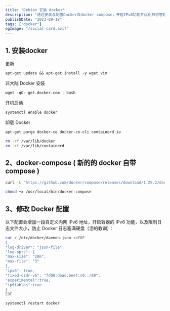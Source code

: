```yaml
---
title: "Debian 安装 docker"
description: "通过安装与配置Docker及docker-compose，开启IPv6功能并优化日志管理，有效提升容器管理效率。"
publishDate: "2023-09-18"
tags: ["docker"]
ogImage: "/social-card.avif"
---
```


<!-- more --> 

## 1. 安装docker

更新

```
apt-get update && apt-get install -y wget vim
```

非大陆 Docker 安装

```
wget -qO- get.docker.com | bash
```

开机启动

```
systemctl enable docker
```

卸载 Docker

```sh
apt-get purge docker-ce docker-ce-cli containerd.io

rm -rf /var/lib/docker
rm -rf /var/lib/containerd
```

## 2、docker-compose ( 新的的 docker 自带 compose )

```sh
curl -L "https://github.com/docker/compose/releases/download/1.29.2/docker-compose-$(uname -s)-$(uname -m)" -o /usr/local/bin/docker-compose

chmod +x /usr/local/bin/docker-compose
```

## 3、修改 Docker 配置

以下配置会增加一段自定义内网 IPv6 地址，开启容器的 IPv6 功能，以及限制日志文件大小，防止 Docker 日志塞满硬盘（泪的教训）：

```sh
cat > /etc/docker/daemon.json <<EOF
{
"log-driver": "json-file",
"log-opts": {
"max-size": "20m",
"max-file": "3"
},
"ipv6": true,
"fixed-cidr-v6": "fd00:dead:beef:c0::/80",
"experimental":true,
"ip6tables":true
}
EOF
```

```
systemctl restart docker
```

